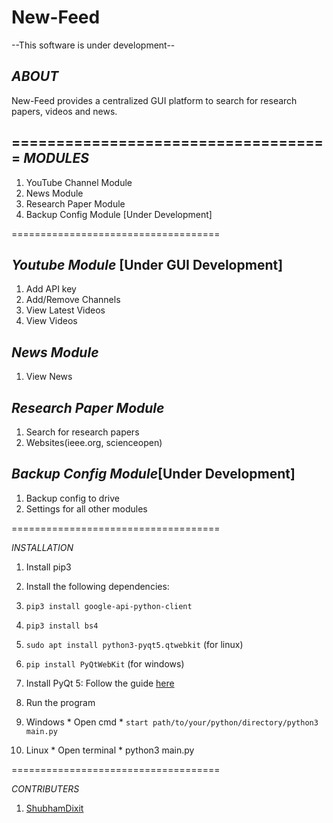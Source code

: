 # New-Feed 

--This software is under development--

*ABOUT*
---------------------
New-Feed provides a centralized GUI platform
to search for research papers, videos and news.

====================================
*MODULES*
---------------------
1. YouTube Channel Module
2. News Module
3. Research Paper Module
4. Backup Config Module [Under Development]

====================================

*Youtube Module* [Under GUI Development]
---------------------
1. Add API key
2. Add/Remove Channels
3. View Latest Videos
4. View Videos

*News Module*
---------------------
1. View News

*Research Paper Module*
---------------------
1. Search for research papers
2. Websites(ieee.org, scienceopen)


*Backup Config Module*[Under Development]
---------------------
1. Backup config to drive
2. Settings for all other modules

====================================

*INSTALLATION*

1. Install pip3

2. Install the following dependencies:
  1. `pip3 install google-api-python-client`
  2. `pip3 install bs4`
  3. `sudo apt install python3-pyqt5.qtwebkit` (for linux)
  4. `pip install PyQtWebKit` (for windows)

3. Install PyQt 5:
   Follow the guide [here](https://www.learnpyqt.com/installation/ )

4. Run the program
  1. Windows
    * Open cmd
    * `start path/to/your/python/directory/python3 main.py`
  2. Linux
    * Open terminal
    * python3 main.py

====================================

*CONTRIBUTERS*

1. [ShubhamDixit](https://github.com/sdixit1998 )
